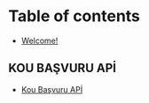 # Table of contents

* [Welcome!](README.md)

## KOU BAŞVURU APİ

* [Kou Başvuru APİ](kou-basvuru-api/kou-basvuru-api.md)
